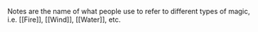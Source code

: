 Notes are the name of what people use to refer to different types of magic, i.e. [[Fire]], [[Wind]], [[Water]], etc.